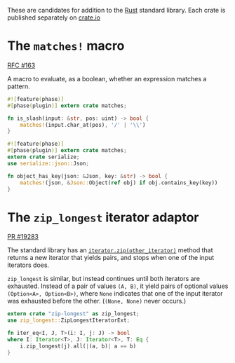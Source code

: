 These are candidates for addition to
the [Rust](http://rust-lang.org/) standard library.
Each crate is published separately on [crate.io](https://crates.io/)

# The `matches!` macro

[RFC #163](https://github.com/rust-lang/rfcs/pull/163)

A macro to evaluate, as a boolean, whether an expression matches a pattern.


```rust
#![feature(phase)]
#[phase(plugin)] extern crate matches;

fn is_slash(input: &str, pos: uint) -> bool {
    matches!(input.char_at(pos), '/' | '\\')
}
```

```rust
#![feature(phase)]
#[phase(plugin)] extern crate matches;
extern crate serialize;
use serialize::json::Json;

fn object_has_key(json: &Json, key: &str) -> bool {
    matches!(json, &Json::Object(ref obj) if obj.contains_key(key))
}
```


# The `zip_longest` iterator adaptor

[PR #19283](https://github.com/rust-lang/rust/pull/19283)

The standard library has an [`iterator.zip(other_iterator)`](
http://doc.rust-lang.org/std/iter/trait.IteratorExt.html#tymethod.zip) method
that returns a new iterator that yields pairs,
and stops when one of the input iterators does.

`zip_longest` is similar,
but instead continues until both iterators are exhausted.
Instead of a pair of values `(A, B)`,
it yield pairs of optional values `(Option<A>, Option<B>)`,
where `None` indicates that one of the input iterator was exhausted before the other.
(`(None, None)` never occurs.)

```rust
extern crate "zip-longest" as zip_longest;
use zip_longest::ZipLongestIteratorExt;

fn iter_eq<I, J, T>(i: I, j: J) -> bool
where I: Iterator<T>, J: Iterator<T>, T: Eq {
    i.zip_longest(j).all(|(a, b)| a == b)
}
```
